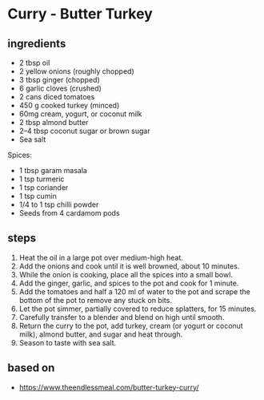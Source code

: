 # Curry - Butter Turkey

## ingredients

- 2 tbsp oil
- 2 yellow onions (roughly chopped)
- 3 tbsp ginger (chopped)
- 6 garlic cloves (crushed)
- 2 cans diced tomatoes
- 450 g cooked turkey (minced)
- 60mg cream, yogurt, or coconut milk
- 2 tbsp almond butter
- 2–4 tbsp coconut sugar or brown sugar
- Sea salt

Spices:

- 1 tbsp garam masala
- 1 tsp turmeric
- 1 tsp coriander
- 1 tsp cumin
- 1/4 to 1 tsp chilli powder
- Seeds from 4 cardamom pods

## steps

1. Heat the oil in a large pot over medium-high heat.
2. Add the onions and cook until it is well browned, about 10 minutes.
3. While the onion is cooking, place all the spices into a small bowl.
4. Add the ginger, garlic, and spices to the pot and cook for 1 minute.
5. Add the tomatoes and half a 120 ml of water to the pot and scrape the bottom of the pot to remove any stuck on bits.
6. Let the pot simmer, partially covered to reduce splatters, for 15 minutes.
7. Carefully transfer to a blender and blend on high until smooth.
8. Return the curry to the pot, add turkey, cream (or yogurt or coconut milk), almond butter, and sugar and heat through.
9. Season to taste with sea salt.

## based on

- https://www.theendlessmeal.com/butter-turkey-curry/
